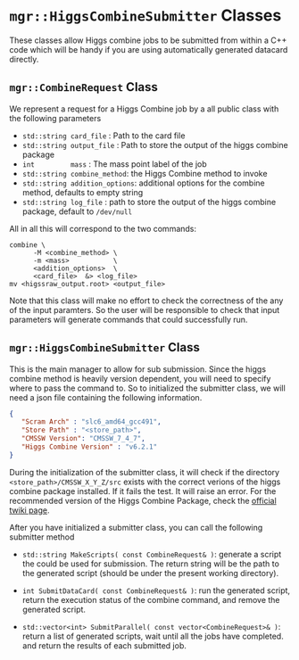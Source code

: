 # `mgr::HiggsCombineSubmitter` Classes

These classes allow Higgs combine jobs to be submitted from within a C++ code which will be handy if you are using automatically generated datacard directly.

## `mgr::CombineRequest` Class
We represent a request for a Higgs Combine job by a all public class with the following parameters

* `std::string card_file` : Path to the card file
* `std::string output_file` : Path to store the output of the higgs combine package
* `int         mass` : The mass point label of the job
* `std::string combine_method`: the Higgs Combine method to invoke
* `std::string addition_options`: additional options for the combine method, defaults to empty string
* `std::string log_file` : path to store the output of the higgs combine package, default to `/dev/null`

All in all this will correspond to the two commands:
```
combine \
      -M <combine_method> \
      -m <mass>           \
      <addition_options>  \
      <card_file>  &> <log_file>
mv <higssraw_output.root> <output_file>
```
Note that this class will make no effort to check the correctness of the any of the input paramters. So the user will be responsible to check that input parameters will generate commands that could successfully run.

## `mgr::HiggsCombineSubmitter` Class
This is the main manager to allow for sub submission. Since the higgs combine method is heavily version dependent, you will need to specify where to pass the command to. So to initialized the submitter class, we will need a json file containing the following information.

```json
{
   "Scram Arch" : "slc6_amd64_gcc491",
   "Store Path" : "<store_path>",
   "CMSSW Version": "CMSSW_7_4_7",
   "Higgs Combine Version" : "v6.2.1"
}
```

During the initialization of the submitter class, it will check if the directory `<store_path>/CMSSW_X_Y_Z/src` exists with the correct verions of the higgs combine package installed. If it fails the test. It will raise an error. For the recommended version of the Higgs Combine Package, check the [official twiki page](https://twiki.cern.ch/twiki/bin/viewauth/CMS/SWGuideHiggsAnalysisCombinedLimit).

After you have initialized a submitter class, you can call the following submitter method

* `std::string MakeScripts( const CombineRequest& )`: generate a script the could be used for submission. The return string will be the path to the generated script (should be under the present working directory).

* `int SubmitDataCard( const CombineRequest& )`: run the generated script, return the execution status of the combine command, and remove the generated script.

* `std::vector<int> SubmitParallel( const vector<CombineRequest>& )`: return a list of generated scripts, wait until all the jobs have completed. and return the results of each submitted job.
